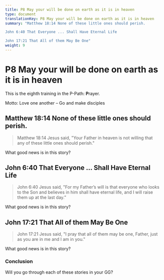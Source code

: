 ```yaml
---
title: P8 May your will be done on earth as it is in heaven
type: document
translationKey: P8 May your will be done on earth as it is in heaven
summary: "Matthew 18:14 None of these little ones should perish.	

John 6:40 That Everyone ... Shall Have Eternal Life	

John 17:21 That All of them May Be One"
weight: 9
---
```

# P8 May your will be done on earth as it is in heaven

This is the eighth training in the P-Path: **P**rayer.

Motto: Love one another – Go and make disciples

## Matthew 18:14 None of these little ones should perish.

>   Matthew 18:14 Jesus said, "Your Father in heaven is not willing that any of these little ones should perish."

What good news is in this story?

## John 6:40 That Everyone ... Shall Have Eternal Life

>   John 6:40 Jesus said, "For my Father’s will is that everyone who looks to the Son and believes in him shall have eternal life, and I will raise them up at the last day.”

What good news is in this story?

## John 17:21 That All of them May Be One

>   John 17:21 Jesus said, "I pray that all of them may be one, Father, just as you are in me and I am in you."

What good news is in this story?

### Conclusion

Will you go through each of these stories in your GG?

